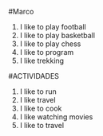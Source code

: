 #Marco
1. I like to play football
2. I like to play basketball
3. I like to play chess
4. I like to program
5. I like trekking

#ACTIVIDADES
1. I like to run
2. I like travel
3. I like to cook
4. I like watching movies
5. I like to travel
